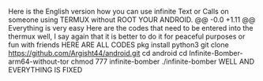 Here is the English version how you can use infinite Text or Calls on someone using TERMUX without ROOT YOUR ANDROID.
@@ -0.0 +1.11 @@
Everything is very easy
Here are the codes that need to be entered into the thermux
well, I say again that it is better to do it for peaceful purposes or fun with friends
HERE ARE ALL CODES
pkg install python3
git clone https://github.com/Argisht44/android.git
cd android
cd Infinite-Bomber-arm64-without-tor
chmod 777 infinite-bomber
./infinite-bomber
WELL AND EVERYTHING IS FIXED
